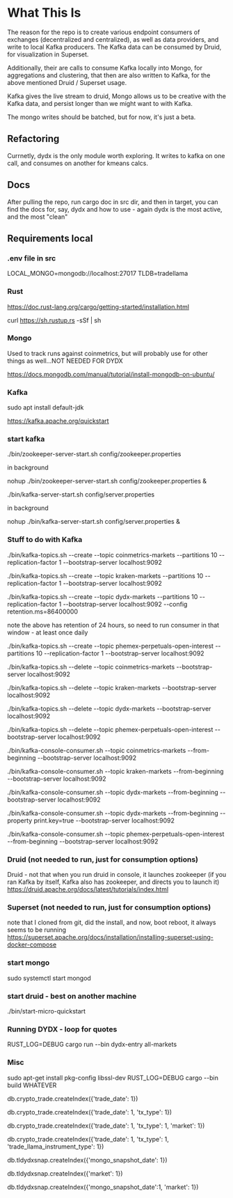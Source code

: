 # What This Is

The reason for the repo is to create various endpoint consumers of exchanges (decentralized and centralized), as well as data providers, and write to local Kafka producers.  The Kafka data can be consumed by Druid, for visualization in Superset.  

Additionally, their are calls to consume Kafka locally into Mongo, for aggregations and clustering, that then are also written to Kafka, for the above mentioned Druid / Superset usage.

Kafka gives the live stream to druid, Mongo allows us to be creative with the Kafka data, and persist longer than we might want to with Kafka.

The mongo writes should be batched, but for now, it's just a beta. 

## Refactoring

Currnetly, dydx is the only module worth exploring.  It writes to kafka on one call, and consumes on another for kmeans calcs.  

## Docs

After pulling the repo, run cargo doc in src dir, and then in target, you can find the docs for, say, dydx and how to use - again dydx is the most active, and the most "clean"

## Requirements local

### .env file in src

LOCAL_MONGO=mongodb://localhost:27017
TLDB=tradellama

### Rust

https://doc.rust-lang.org/cargo/getting-started/installation.html

curl https://sh.rustup.rs -sSf | sh

### Mongo

Used to track runs against coinmetrics, but will probably use for other things as well...NOT NEEDED FOR DYDX

https://docs.mongodb.com/manual/tutorial/install-mongodb-on-ubuntu/

### Kafka

sudo apt install default-jdk

https://kafka.apache.org/quickstart

### start kafka

./bin/zookeeper-server-start.sh config/zookeeper.properties

in background

nohup ./bin/zookeeper-server-start.sh config/zookeeper.properties &

./bin/kafka-server-start.sh config/server.properties

in background

nohup ./bin/kafka-server-start.sh config/server.properties &


### Stuff to do with Kafka

./bin/kafka-topics.sh --create --topic coinmetrics-markets --partitions 10 --replication-factor 1 --bootstrap-server localhost:9092

./bin/kafka-topics.sh --create --topic kraken-markets --partitions 10 --replication-factor 1 --bootstrap-server localhost:9092

./bin/kafka-topics.sh --create --topic dydx-markets --partitions 10 --replication-factor 1 --bootstrap-server localhost:9092 --config retention.ms=86400000

note the above has retention of 24 hours, so need to run consumer in that window - at least once daily


./bin/kafka-topics.sh --create --topic phemex-perpetuals-open-interest --partitions 10 --replication-factor 1 --bootstrap-server localhost:9092

./bin/kafka-topics.sh --delete --topic coinmetrics-markets --bootstrap-server localhost:9092

./bin/kafka-topics.sh --delete --topic kraken-markets --bootstrap-server localhost:9092

./bin/kafka-topics.sh --delete --topic dydx-markets --bootstrap-server localhost:9092

./bin/kafka-topics.sh --delete --topic phemex-perpetuals-open-interest --bootstrap-server localhost:9092

./bin/kafka-console-consumer.sh --topic coinmetrics-markets --from-beginning --bootstrap-server localhost:9092

./bin/kafka-console-consumer.sh --topic kraken-markets --from-beginning --bootstrap-server localhost:9092

./bin/kafka-console-consumer.sh --topic dydx-markets --from-beginning --bootstrap-server localhost:9092

./bin/kafka-console-consumer.sh --topic dydx-markets --from-beginning --property print.key=true --bootstrap-server localhost:9092

./bin/kafka-console-consumer.sh --topic phemex-perpetuals-open-interest --from-beginning --bootstrap-server localhost:9092





### Druid (not needed to run, just for consumption options)

Druid - not that when you run druid in console, it launches zookeeper (if you ran Kafka by itself, Kafka also has zookeeper, and directs you to launch it)
https://druid.apache.org/docs/latest/tutorials/index.html


### Superset  (not needed to run, just for consumption options)

note that I cloned from git, did the install, and now, boot reboot, it always seems to be running
https://superset.apache.org/docs/installation/installing-superset-using-docker-compose


### start mongo
sudo systemctl start mongod

### start druid - best on another machine
./bin/start-micro-quickstart 


### Running DYDX - loop for quotes
RUST_LOG=DEBUG cargo run --bin dydx-entry all-markets



### Misc


sudo apt-get install pkg-config libssl-dev
RUST_LOG=DEBUG cargo --bin build WHATEVER


db.crypto_trade.createIndex({'trade_date': 1})

db.crypto_trade.createIndex({'trade_date': 1, 'tx_type': 1})

db.crypto_trade.createIndex({'trade_date': 1, 'tx_type': 1, 'market': 1})

db.crypto_trade.createIndex({'trade_date': 1, 'tx_type': 1, 'trade_llama_instrument_type': 1})

db.tldydxsnap.createIndex({'mongo_snapshot_date': 1})

db.tldydxsnap.createIndex({'market': 1})

db.tldydxsnap.createIndex({'mongo_snapshot_date':1, 'market': 1})